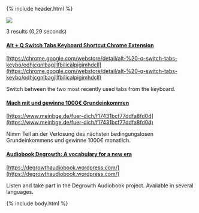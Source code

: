 {% include header.html %}

![](https://github.com/orschiro/Orschiro/blob/master/Screenshot_2018-12-13_16-53-17.png?raw=true)

3 results (0,29 seconds) 

#### [Alt + Q Switch Tabs Keyboard Shortcut Chrome Extension](https://chrome.google.com/webstore/detail/alt-%20-q-switch-tabs-keybo/odhjcgnlbagjllfbilicalpigimhdcll)
[https://chrome.google.com/webstore/detail/alt-%20-q-switch-tabs-keybo/odhjcgnlbagjllfbilicalpigimhdcll](https://chrome.google.com/webstore/detail/alt-%20-q-switch-tabs-keybo/odhjcgnlbagjllfbilicalpigimhdcll)

Switch between the two most recently used tabs from the keyboard.

#### [Mach mit und gewinne 1000€ Grundeinkommen](https://www.meinbge.de/fuer-dich/f17431bcf77ddfa8fd0d)
[https://www.meinbge.de/fuer-dich/f17431bcf77ddfa8fd0d](https://www.meinbge.de/fuer-dich/f17431bcf77ddfa8fd0d)

Nimm Teil an der Verlosung des nächsten bedingungslosen Grundeinkommens und gewinne 1000€ monatlich.

#### [Audiobook Degrowth: A vocabulary for a new era](https://degrowthaudiobook.wordpress.com/)
[https://degrowthaudiobook.wordpress.com/](https://degrowthaudiobook.wordpress.com/)

Listen and take part in the Degrowth Audiobook project. Available in several languages.

{% include body.html %}
